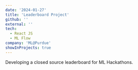 ```yaml
---
date: '2024-01-27'
title: 'Leaderboard Project'
github: ''
external: ''
tech:
  - React JS
  - ML Flow
company: 'ML@Purdue'
showInProjects: true
---
```


Developing a closed source leaderboard for ML Hackathons.
